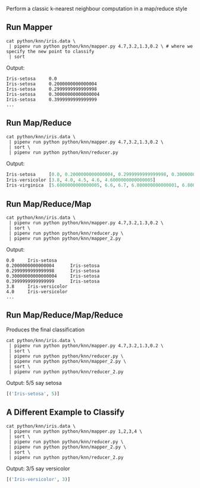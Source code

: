 Perform a classic k-nearest neighbour computation in a map/reduce style

## Run Mapper
```shell
cat python/knn/iris.data \
 | pipenv run python python/knn/mapper.py 4.7,3.2,1.3,0.2 \ # where we specify the new point to classify
 | sort
```

Output:
```
Iris-setosa     0.0
Iris-setosa     0.2000000000000004
Iris-setosa     0.2999999999999998
Iris-setosa     0.30000000000000004
Iris-setosa     0.3999999999999999
...
```

## Run Map/Reduce
```shell
cat python/knn/iris.data \
 | pipenv run python python/knn/mapper.py 4.7,3.2,1.3,0.2 \
 | sort \
 | pipenv run python python/knn/reducer.py
```

Output:
```python
Iris-setosa     [0.0, 0.2000000000000004, 0.2999999999999998, 0.30000000000000004, 0.3999999999999999]
Iris-versicolor [3.8, 4.0, 4.5, 4.6, 4.6000000000000005]
Iris-virginica  [5.6000000000000005, 6.6, 6.7, 6.800000000000001, 6.800000000000001]
```

## Run Map/Reduce/Map
```shell
cat python/knn/iris.data \
 | pipenv run python python/knn/mapper.py 4.7,3.2,1.3,0.2 \
 | sort \
 | pipenv run python python/knn/reducer.py \
 | pipenv run python python/knn/mapper_2.py
```
Output:
```
0.0     Iris-setosa
0.2000000000000004      Iris-setosa
0.2999999999999998      Iris-setosa
0.30000000000000004     Iris-setosa
0.3999999999999999      Iris-setosa
3.8     Iris-versicolor
4.0     Iris-versicolor
...
```

## Run Map/Reduce/Map/Reduce

Produces the final classification

```shell
cat python/knn/iris.data \
 | pipenv run python python/knn/mapper.py 4.7,3.2,1.3,0.2 \
 | sort \
 | pipenv run python python/knn/reducer.py \
 | pipenv run python python/knn/mapper_2.py \
 | sort \
 | pipenv run python python/knn/reducer_2.py
```

Output: 5/5 say setosa
```python
[('Iris-setosa', 5)]
```

## A Different Example to Classify

```shell
cat python/knn/iris.data \
 | pipenv run python python/knn/mapper.py 1,2,3,4 \
 | sort \
 | pipenv run python python/knn/reducer.py \
 | pipenv run python python/knn/mapper_2.py \
 | sort \
 | pipenv run python python/knn/reducer_2.py
```

Output: 3/5 say versicolor
```python
[('Iris-versicolor', 3)]
```

